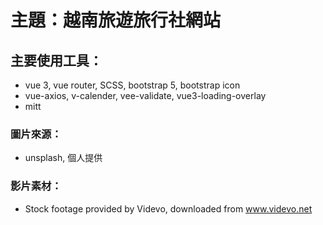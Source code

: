 # 主題：越南旅遊旅行社網站
## 主要使用工具：
* vue 3, vue router, SCSS, bootstrap 5, bootstrap icon
* vue-axios, v-calender, vee-validate, vue3-loading-overlay
* mitt

### 圖片來源：
* unsplash, 個人提供

### 影片素材：
* Stock footage provided by Videvo, downloaded from www.videvo.net
